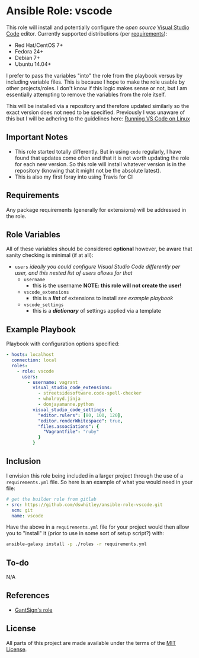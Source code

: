Ansible Role: vscode
====================

This role will install and potentially configure the *open source* [Visual
Studio Code](https://code.visualstudio.com/) editor.  Currently supported
distributions (per
[requirements](https://code.visualstudio.com/docs/supporting/requirements)):

* Red Hat/CentOS 7+
* Fedora 24+
* Debian 7+
* Ubuntu 14.04+

I prefer to pass the variables "into" the role from the playbook versus by
including variable files.  This is because I hope to make the role usable by
other projects/roles.  I don't know if this logic makes sense or not, but I am
essentially attempting to remove the variables from the role itself.

This will be installed via a repository and therefore updated similarly so the
exact version does not need to be specified.  Previously I was unaware of this
but I will be adhering to the guidelines here:
[Running VS Code on Linux](https://code.visualstudio.com/docs/setup/linux)

Important Notes
---------------

* This role started totally differently.  But in using `code` regularly, I have
  found that updates come often and that it is not worth updating the role for
  each new version.  So this role will install whatever version is in the
  repository (knowing that it might not be the absolute latest).
* This is also my first foray into using Travis for CI

Requirements
------------

Any package requirements (generally for extensions) will be addressed in the
role.

Role Variables
--------------

All of these variables should be considered **optional** however, be aware that
sanity checking is minimal (if at all):

* `users` *ideally you could configure Visual Studio Code differently per user,
  and this nested list of users allows for that*
  * `username`
    * this is the username **NOTE: this role will not create the user!**
  * `vscode_extensions`
    * this is a ***list*** of extensions to install *see example playbook*
  * `vscode_settings`
    * this is a ***dictionary*** of settings applied via a template

Example Playbook
----------------

Playbook with configuration options specified:

```yaml
- hosts: localhost
  connection: local
  roles:
    - role: vscode
      users:
        - username: vagrant
          visual_studio_code_extensions:
            - streetsidesoftware.code-spell-checker
            - wholroyd.jinja
            - donjayamanne.python
          visual_studio_code_settings: {
            "editor.rulers": [80, 100, 120],
            "editor.renderWhitespace": true,
            "files.associations": {
              "Vagrantfile": "ruby"
            }
          }
```

Inclusion
---------

I envision this role being included in a larger project through the use of a
`requirements.yml` file.  So here is an example of what you would need in your
file:

```yaml
# get the builder role from gitlab
- src: https://github.com/dswhitley/ansible-role-vscode.git
  scm: git
  name: vscode
```

Have the above in a `requirements.yml` file for your project would then allow
you to "install" it (prior to use in some sort of setup script?) with:

```bash
ansible-galaxy install -p ./roles -r requirements.yml
```

To-do
-----

N/A

References
----------

* [GantSign's role](https://github.com/gantsign/ansible-role-visual-studio-code)

License
-------

All parts of this project are made available under the terms of the [MIT
License](LICENSE).